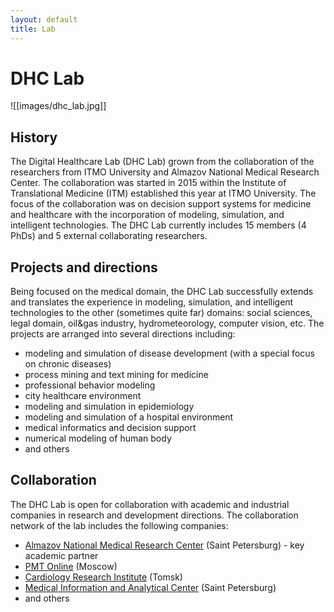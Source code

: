 ```yaml
---
layout: default
title: Lab
---
```


# DHC Lab

![[images/dhc_lab.jpg]]

## History

The Digital Healthcare Lab (DHC Lab) grown from the collaboration of the researchers from ITMO University and Almazov National Medical Research Center. The collaboration was started in 2015 within the Institute of Translational Medicine (ITM) established this year at ITMO University. The focus of the collaboration was on decision support systems for medicine and healthcare with the incorporation of modeling, simulation, and intelligent technologies. The DHC Lab currently includes 15 members (4 PhDs) and 5 external collaborating researchers.

## Projects and directions

Being focused on the medical domain, the DHC Lab successfully extends and translates the experience in modeling, simulation, and intelligent technologies to the other (sometimes quite far) domains: social sciences, legal domain, oil&gas industry, hydrometeorology, computer vision, etc. The projects are arranged into several directions including:

- modeling and simulation of disease development (with a special focus on chronic diseases)
- process mining and text mining for medicine
- professional behavior modeling
- city healthcare environment
- modeling and simulation in epidemiology 
- modeling and simulation of a hospital environment
- medical informatics and decision support
- numerical modeling of human body
- and others

## Collaboration

The DHC Lab is open for collaboration with academic and industrial companies in research and development directions. The collaboration network of the lab includes the following companies:

- [Almazov National Medical Research Center](http://www.almazovcentre.ru/?lang=en) (Saint Petersburg) - key academic partner
- [PMT Online](https://pmtonline.ru/) (Moscow)
- [Cardiology Research Institute](https://en.cardio-tomsk.ru/) (Tomsk)
- [Medical Information and Analytical Center](https://spbmiac.ru/) (Saint Petersburg)
- and others